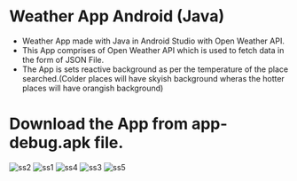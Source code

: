 # Weather App Android (Java)
* Weather App made with Java in Android Studio with Open Weather API.
* This App comprises of Open Weather API which is used to fetch data in the form of JSON File.
* The App is sets reactive background as per the temperature of the place searched.(Colder places will have skyish background wheras the hotter places will have orangish background)

# Download the App from app-debug.apk file.

![ss2](https://user-images.githubusercontent.com/123265441/223535411-12044736-8c72-4150-96a7-fc0bbc737f36.png)
![ss1](https://user-images.githubusercontent.com/123265441/223535366-93ef3e2c-7921-4380-a62f-2bcbf4deed83.png)
![ss4](https://user-images.githubusercontent.com/123265441/223535457-af0e91a8-ddf1-4bff-a4fc-ccca47af1d06.png)
![ss3](https://user-images.githubusercontent.com/123265441/223535438-34b6b6ee-55c2-4491-972f-2e22cfd47fa8.png)
![ss5](https://user-images.githubusercontent.com/123265441/223535306-505cb5ba-405c-4554-9172-24311d8577b7.png)







